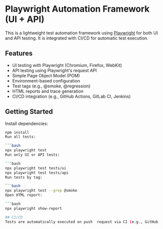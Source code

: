# Playwright Automation Framework (UI + API)

This is a lightweight test automation framework using [Playwright](https://playwright.dev/) for both UI and API testing. It is integrated with CI/CD for automatic test execution.

## Features

- UI testing with Playwright (Chromium, Firefox, WebKit)
- API testing using Playwright's request API
- Simple Page Object Model (POM)
- Environment-based configuration
- Test tags (e.g., @smoke, @regression)
- HTML reports and trace generation
- CI/CD integration (e.g., GitHub Actions, GitLab CI, Jenkins)


## Getting Started

Install dependencies:

```bash
npm install
Run all tests:

```bash
npx playwright test
Run only UI or API tests:

```bash
npx playwright test tests/ui
npx playwright test tests/api
Run tests by tag:

```bash
npx playwright test --grep @smoke
Open HTML report:

```bash
npx playwright show-report

## CI/CD
Tests are automatically executed on push  request via CI (e.g., GitHub Actions). Test results, traces, and reports are uploaded as artifacts.
